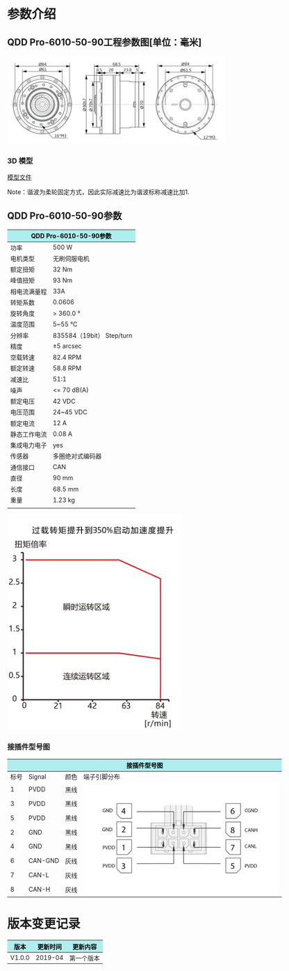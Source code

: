 # 参数介绍 
## QDD Pro-6010-50-90工程参数图[单位：毫米]
![QDD Pro-6010-50-90]( ../img/Qddpro_6010_x_90三视图.png )
### 3D 模型
[模型文件]( ../img/QddPro_6010_51_903D.STEP.zip )

Note：谐波为柔轮固定方式，因此实际减速比为谐波标称减速比加1.

## QDD Pro-6010-50-90参数

<table class="tableizer-table" style="width:400px">
<thead><tr class="tableizer-firstrow"><th colspan="2" style="background: PaleTurquoise; color: black;">QDD Pro-6010-50-90参数</th></tr></thead><tbody><tr><td>功率</td><td>500 W</td></tr><tr><td>电机类型</td><td>无刷伺服电机</td></tr><tr><td>额定扭矩</td><td>32 Nm</td></tr><tr><td>峰值扭矩</td><td>93 Nm</td></tr><tr><td>相电流满量程</td><td>33A</td></tr><tr><td>转矩系数</td><td>0.0606</td></tr><tr><td>旋转角度</td><td>> 360.0 °</td></tr><tr><td>温度范围</td><td>5~55 °C</td></tr><tr><td>分辨率</td><td>835584（19bit） Step/turn</td></tr><tr><td>精度</td><td>±5 arcsec</td></tr><tr><td>空载转速</td><td>82.4 RPM</td></tr><tr><td>额定转速</td><td>58.8 RPM</td></tr><tr><td>减速比</td><td>51:1</td></tr><tr><td>噪声</td><td><= 70 dB(A)</td></tr><tr><td>额定电压</td><td>42 VDC</td></tr><tr><td>电压范围</td><td>24~45 VDC</td></tr><tr><td>额定电流</td><td>12 A</td></tr><tr><td>静态工作电流</td><td>0.08 A</td></tr><tr><td>集成电力电子</td><td>yes</td></tr><tr><td>传感器</td><td>多圈绝对式编码器</td></tr><tr><td>通信接口</td><td>CAN</td></tr><tr><td>直径</td><td>90 mm</td></tr><tr><td>长度</td><td>68.5 mm</td></tr><tr><td>重量</td><td>1.23 kg</td></tr><tr><td> </td></tr></tbody></table>

<img src="../img/QddPro-6010-50-80曲线.png" style="width:400px">


### 接插件型号图
<table class="tableizer-table" style="width:700px">
<thead><tr class="tableizer-firstrow"><th colspan="4" style="background: PaleTurquoise; color: black;">接插件型号图</th></tr></thead><tbody><tr><td>标号</td><td>Signal</td><td>颜色</td><td >端子引脚分布</td></tr><tr><td>1</td><td>PVDD</td><td>黑线</td><td rowspan="9"><img src="../img/配线2-2.png" style="width:450px"></td></tr><tr><td>3</td><td>PVDD</td><td>黑线</td></tr><tr><td>5</td><td>PVDD</td><td>黑线</td></tr><tr><td>2</td><td>GND</td><td>黑线</td></tr><tr><td>4</td><td>GND</td><td>黑线</td></tr><tr><td>6</td><td>CAN-GND</td><td>灰线</td></tr><tr><td>7</td><td>CAN-L</td><td>灰线</td></tr><tr><td>8</td><td>CAN-H</td><td>灰线</td></tr></tbody></table>

# 版本变更记录
<table class="tableizer-table">
<thead><tr class="tableizer-firstrow" style="background: PaleTurquoise; color: black;width:500px"><th >版本</th><th>更新时间</th><th>更新内容</th></tr></thead><tr><td>V1.0.0</td><td>2019-04</td><td>第一个版本</td></tr></tbody></table>
